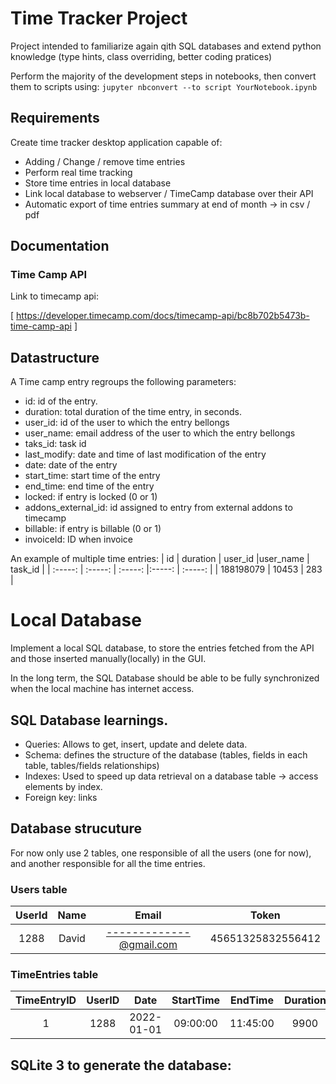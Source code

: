 # Time Tracker Project
Project intended to familiarize again qith SQL databases and extend python knowledge (type hints, class overriding, better coding pratices)

Perform the majority of the development steps in notebooks, then convert them to scripts using:
`jupyter nbconvert --to script YourNotebook.ipynb`


## Requirements

Create time tracker desktop application capable of:
- Adding / Change / remove time entries
- Perform real time tracking
- Store time entries in local database
- Link local database to webserver / TimeCamp database over their API
- Automatic export of time entries summary at end of month -> in csv / pdf
## Documentation
### Time Camp API
Link to timecamp api:

[ https://developer.timecamp.com/docs/timecamp-api/bc8b702b5473b-time-camp-api ]

## Datastructure
A Time camp entry regroups the following parameters:
- id: id of the entry.
- duration: total duration of the time entry, in seconds.
- user_id: id of the user to which the entry bellongs
- user_name: email address of the user to which the entry bellongs
- taks_id: task id
- last_modify: date and time of last modification of the entry
- date: date of the entry
- start_time: start time of the entry
- end_time: end time of the entry
- locked: if entry is locked (0 or 1)
- addons_external_id: id assigned to entry from external addons to timecamp
- billable: if entry is billable (0 or 1)
- invoiceId: ID when invoice 


An example of multiple time entries:
| id | duration | user_id |user_name | task_id |
| :-----: | :-----: | :-----: |:-----: | :-----: |
| 188198079 | 10453 | 283   |


# Local Database
Implement a local SQL database, to store the entries fetched from the API and those inserted manually(locally) in the GUI.

In the long term, the SQL Database should be able to be fully synchronized when the local machine has internet access.

## SQL Database learnings.
- Queries: Allows to get, insert, update and delete data.
- Schema: defines the structure of the database (tables, fields in each table, tables/fields relationships)
- Indexes: Used to speed up data retrieval on a database table -> access elements by index.
- Foreign key: links 

## Database strucuture
For now only use 2 tables, one responsible of all the users (one for now), and another responsible for all the time entries.

### Users table
| UserId | Name | Email | Token |  
| :-----: | :-----: | :-----: | :-----: |
| 1288 | David | -------------@gmail.com  | 45651325832556412 |

### TimeEntries table
| TimeEntryID | UserID | Date| StartTime | EndTime | Duration | TaskID |
| :-----: | :-----: | :-----: | :-----: | :-----: | :-----: | :-----: | 
| 1 | 1288 |  2022-01-01 | 09:00:00 | 11:45:00 | 9900 | Meeting

## SQLite 3 to generate the database:


